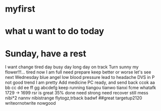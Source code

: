 # myfirst
# what u want to do today
# Sunday, have a rest
I want change
tired day
busy day
long day
on track
Turn sunny
my flower!!!...
tired now
I am full
need prepare
keep
better or worse
let's see
next Wednesday
blue angel
low blood pressure lead to headache
DVS in P
not good trend
I am pretty
Add medicine
PC ready, and send back
ccok
aa bb cc dd ee ff gg
abcdefg
keep running
tiangou
tianwo
tianxi
fcme
whatafk
1729 -> 1699
rsr is great
35% done
need strong
need recover
still mess
nibi*2
nannv
nibistrange
flytogz,trback
badwf
##great
targetup2120
writeornotwrite
nowgood
